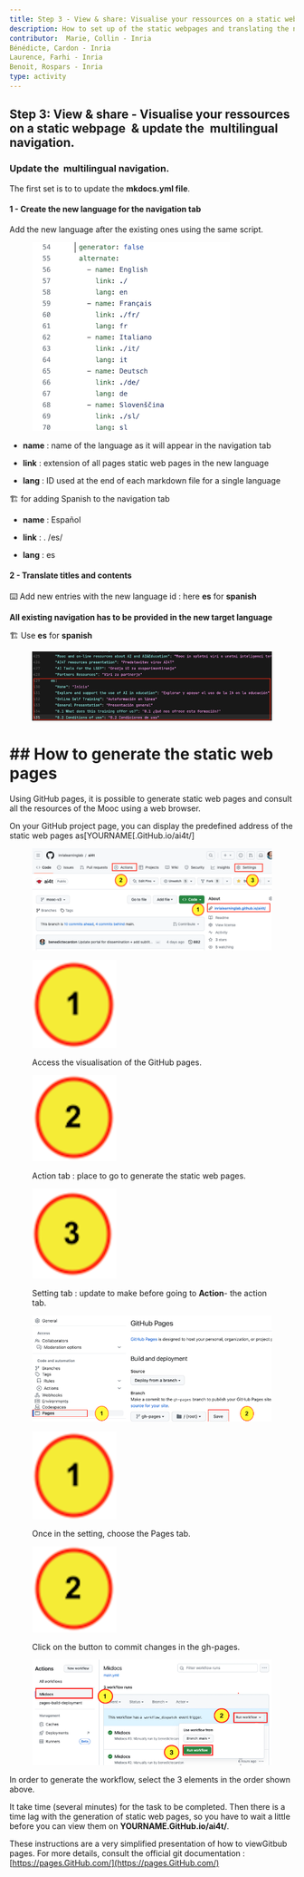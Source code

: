 ```yaml
---
title: Step 3 - View & share: Visualise your ressources on a static webpage  & update the  multilingual navigation.
description: How to set up of the static webpages and translating the navigation in a new target language.
contributor:  Marie, Collin - Inria
Bénédicte, Cardon - Inria
Laurence, Farhi - Inria
Benoit, Rospars - Inria
type: activity
---
```


## Step 3: View & share -  Visualise your ressources on a static webpage  & update the  multilingual navigation.

### Update the  multilingual navigation.

The first set is to to update the **mkdocs.yml file**.

#### 1 - Create the new language for the navigation tab

Add the new language after the existing ones using the same script.


<figure class="image-frame">
    <img src="Images/3.3-add-of-a-new-language-in-the-tab.png" alt="Visual 1 - update of yml.file to create a new language on the GitHub portal - screencaption of GitHub.">
</figure>

-   **name** : name of the language as it will appear in the navigation tab

-   **link** : extension of all pages static web pages in the new language

-   **lang** : ID used at the end of each markdown file for a single
language

🏗️ for adding Spanish to the navigation tab

-   **name** : Español

-   **link** : . /es/

-   **lang** : es

#### 2 - Translate titles and contents

⌨️ Add new entries with the new language id : here **es** for
**spanish**

**All existing navigation has to be provided in the new target
language**

🏗️ Use **es** for **spanish**


<figure class="image-frame">
    <img src="Images/3.3-Example-of-navigation-translation-to-es.png" alt="Visual 2 : from line 429 of the mkdocs.yml : translation of some of the navigation of the Mooc pages - screen caption of the script.">
</figure>


# ## How to generate the static web pages

Using GitHub pages, it is possible to generate static web pages and
consult all the resources of the Mooc using a web browser.

On your GitHub project page, you can display the predefined address of
the static web pages as[YOURNAME[.GitHub.io/ai4t/]


<figure class="image-frame" >
    <img src="Images/3.3-access-to-the-predefined-address-of-the-static-webpages-and-location-of-actions-tab.png" alt="Visual 1 :  access to the predefined address of the static webpages and localisation of  actions  tab.">
    </figure>


<figure class="inline-image">
    <img src="Images/3.3-icone-note-1.png" alt="Icone 1: Access the visualisation of the GitHub pages.">
    <p>Access the visualisation of the GitHub pages.</p>
</figure>


<figure class="inline-image">
    <img src="Images/3.3-icone-note-2.png" alt="Icone 2 : Action tab : place to go to generate the static web pages.">
    <p>Action tab : place to go to generate the static web pages.</p>
</figure>

<figure class="inline-image">
    <img src="Images/3.3-icone-note-3.png" alt="Icone 3 : Setting tab : update to make before going to *Action*- the action tab.">
    <p>Setting tab : update to make before going to <b>Action</b>- the action tab.</p>
</figure>

<figure class="image-frame" >
    <img src="Images/3.3-Commit-changes-in-gh-pages-prior-to-action-tab.png" alt="Visual 2 : Access to the setting for the commit of gh-pages">
</figure>

<figure class="inline-image">
    <img src="Images/3.3-icone-note-1.png" alt="Icone 1 : Once in the setting, choose the Pages tab.">
    <p>Once in the setting, choose the Pages tab.</p>
</figure>

<figure class="inline-image">
    <img src="Images/3.3-icone-note-2.png" alt="Icone 2 : Click on the button to commit changes in the gh-pages.">
    <p>Click on the button to commit changes in the gh-pages.</p>
</figure>

<figure class="image-frame" >
    <img src="Images/3.3-How-to-run-workflow-in-Action.png" alt="Visual 3 : generating a new workflow in the action tab.">
</figure>


In order to generate the workflow, select the 3 elements in the order shown above.

It take time (several minutes) for the task to be completed. Then there
is a time lag with the generation of static web pages, so you have to wait
a little before you can view them on **YOURNAME.GitHub.io/ai4t/**.

These instructions are a very simplified presentation of how to viewGitbub pages. For more details, consult the official git documentation :
[https://pages.GitHub.com/](https://pages.GitHub.com/)
